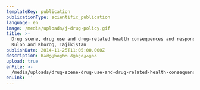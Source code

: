 ```yaml
---
templateKey: publication
publicationType: scientific_publication
language: en
image: /media/uploads/j-drug-policy.gif
title: >-
  Drug scene, drug use and drug-related health consequences and responses in
  Kulob and Khorog, Tajikistan
publishDate: 2014-11-25T11:05:00.000Z
description: სამეცნიერო პუბლიკაცია
upload: true
enFile: >-
  /media/uploads/drug-scene-drug-use-and-drug-related-health-consequences-and-responses-in-kulob-and-khorog-tajikistan.pdf
enLink: ''
---
```


